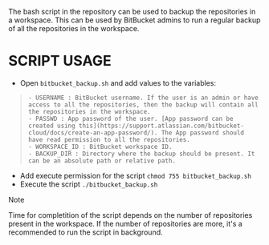 The bash script in the repository can be used to backup the repositories in a workspace. This can be used by BitBucket admins to run a regular backup of all the repositories in the workspace. 

# SCRIPT USAGE
- Open ```bitbucket_backup.sh``` and add values to the variables:
>  ```
>  - USERNAME : BitBucket username. If the user is an admin or have access to all the repositories, then the backup will contain all the repositories in the workspace.
>  - PASSWD : App password of the user. [App password can be created using this](https://support.atlassian.com/bitbucket-cloud/docs/create-an-app-password/). The App password should have read permission to all the repositories.
>  - WORKSPACE_ID : BitBucket workspace ID.
>  - BACKUP_DIR : Directory where the backup should be present. It can be an absolute path or relative path.
>  ```
- Add execute permission for the script
  ```chmod 755 bitbucket_backup.sh```
- Execute the script
  ```./bitbucket_backup.sh```

> [!NOTE]
> Time for completition of the script depends on the number of repositories present in the workspace. If the number of repositories are more, it's a recommended to run the script in background.